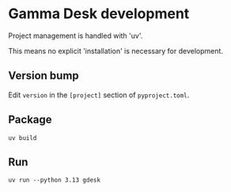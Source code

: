 
# Gamma Desk development

Project management is handled with 'uv'.

This means no explicit 'installation' is necessary for development.


## Version bump

Edit `version` in the `[project]` section of `pyproject.toml`.


## Package

    uv build


## Run

    uv run --python 3.13 gdesk
